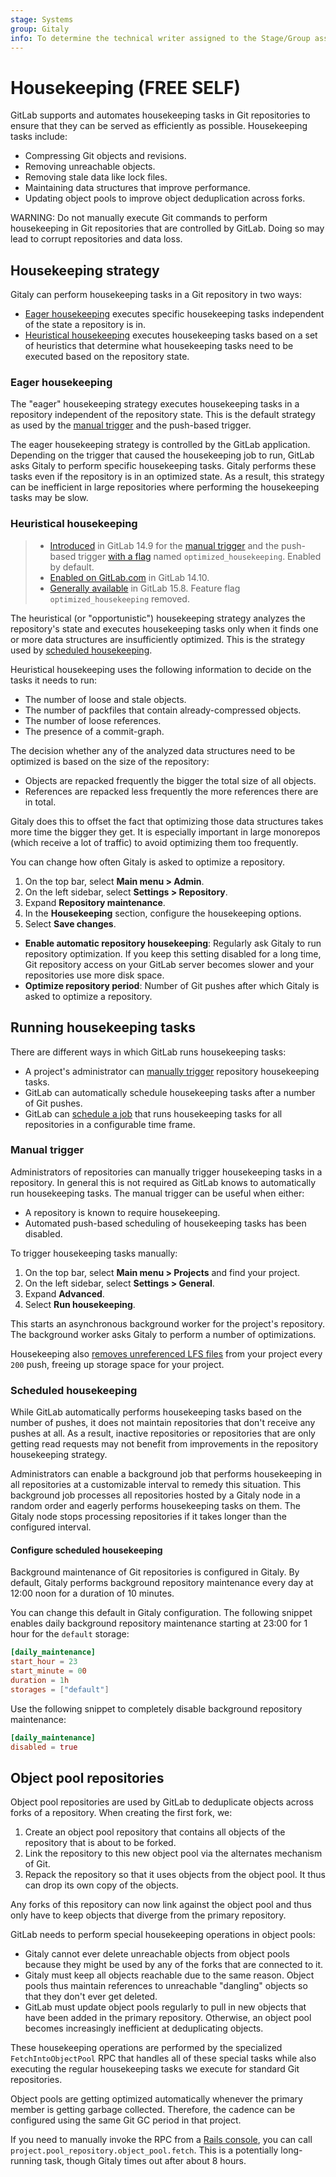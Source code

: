 ```yaml
---
stage: Systems
group: Gitaly
info: To determine the technical writer assigned to the Stage/Group associated with this page, see https://about.gitlab.com/handbook/product/ux/technical-writing/#assignments
---
```


# Housekeeping **(FREE SELF)**

GitLab supports and automates housekeeping tasks in Git repositories to ensure
that they can be served as efficiently as possible. Housekeeping tasks include:

- Compressing Git objects and revisions.
- Removing unreachable objects.
- Removing stale data like lock files.
- Maintaining data structures that improve performance.
- Updating object pools to improve object deduplication across forks.

WARNING:
Do not manually execute Git commands to perform housekeeping in Git
repositories that are controlled by GitLab. Doing so may lead to corrupt
repositories and data loss.

## Housekeeping strategy

Gitaly can perform housekeeping tasks in a Git repository in two ways:

- [Eager housekeeping](#eager-housekeeping) executes specific housekeeping tasks
  independent of the state a repository is in.
- [Heuristical housekeeping](#heuristical-housekeeping) executes housekeeping
  tasks based on a set of heuristics that determine what housekeeping tasks need
  to be executed based on the repository state.

### Eager housekeeping

The "eager" housekeeping strategy executes housekeeping tasks in a repository
independent of the repository state. This is the default strategy as used by the
[manual trigger](#manual-trigger) and the push-based trigger.

The eager housekeeping strategy is controlled by the GitLab application.
Depending on the trigger that caused the housekeeping job to run, GitLab asks
Gitaly to perform specific housekeeping tasks. Gitaly performs these tasks even
if the repository is in an optimized state. As a result, this strategy can be
inefficient in large repositories where performing the housekeeping tasks may
be slow.

### Heuristical housekeeping

> - [Introduced](https://gitlab.com/gitlab-org/gitaly/-/issues/2634) in GitLab 14.9 for the [manual trigger](#manual-trigger) and the push-based trigger [with a flag](feature_flags.md) named `optimized_housekeeping`. Enabled by default.
> - [Enabled on GitLab.com](https://gitlab.com/gitlab-org/gitlab/-/issues/353607) in GitLab 14.10.
> - [Generally available](https://gitlab.com/gitlab-org/gitlab/-/merge_requests/107661) in GitLab 15.8. Feature flag `optimized_housekeeping` removed.

The heuristical (or "opportunistic") housekeeping strategy analyzes the
repository's state and executes housekeeping tasks only when it finds one or
more data structures are insufficiently optimized. This is the strategy used by
[scheduled housekeeping](#scheduled-housekeeping).

Heuristical housekeeping uses the following information to decide on the tasks
it needs to run:

- The number of loose and stale objects.
- The number of packfiles that contain already-compressed objects.
- The number of loose references.
- The presence of a commit-graph.

The decision whether any of the analyzed data structures need to be optimized is
based on the size of the repository:

- Objects are repacked frequently the bigger the total size of all objects.
- References are repacked less frequently the more references there are in
  total.

Gitaly does this to offset the fact that optimizing those data structures takes
more time the bigger they get. It is especially important in large
monorepos (which receive a lot of traffic) to avoid optimizing them too
frequently.

You can change how often Gitaly is asked to optimize a repository.

1. On the top bar, select **Main menu > Admin**.
1. On the left sidebar, select **Settings > Repository**.
1. Expand **Repository maintenance**.
1. In the **Housekeeping** section, configure the housekeeping options.
1. Select **Save changes**.

- **Enable automatic repository housekeeping**: Regularly ask Gitaly to run repository optimization. If you
  keep this setting disabled for a long time, Git repository access on your GitLab server becomes
  slower and your repositories use more disk space.
- **Optimize repository period**: Number of Git pushes after which Gitaly is asked to optimize a repository.

## Running housekeeping tasks

There are different ways in which GitLab runs housekeeping tasks:

- A project's administrator can [manually trigger](#manual-trigger) repository
  housekeeping tasks.
- GitLab can automatically schedule housekeeping tasks after a number of Git pushes.
- GitLab can [schedule a job](#scheduled-housekeeping) that runs housekeeping
  tasks for all repositories in a configurable time frame.

### Manual trigger

Administrators of repositories can manually trigger housekeeping tasks in a
repository. In general this is not required as GitLab knows to automatically run
housekeeping tasks. The manual trigger can be useful when either:

- A repository is known to require housekeeping.
- Automated push-based scheduling of housekeeping tasks has been disabled.

To trigger housekeeping tasks manually:

1. On the top bar, select **Main menu > Projects** and find your project.
1. On the left sidebar, select **Settings > General**.
1. Expand **Advanced**.
1. Select **Run housekeeping**.

This starts an asynchronous background worker for the project's repository. The
background worker asks Gitaly to perform a number of optimizations.

Housekeeping also [removes unreferenced LFS files](../raketasks/cleanup.md#remove-unreferenced-lfs-files)
from your project every `200` push, freeing up storage space for your project.

### Scheduled housekeeping

While GitLab automatically performs housekeeping tasks based on the number of
pushes, it does not maintain repositories that don't receive any pushes at all.
As a result, inactive repositories or repositories that are only getting read
requests may not benefit from improvements in the repository housekeeping
strategy.

Administrators can enable a background job that performs housekeeping in all
repositories at a customizable interval to remedy this situation. This
background job processes all repositories hosted by a Gitaly node in a random
order and eagerly performs housekeeping tasks on them. The Gitaly node stops
processing repositories if it takes longer than the configured interval.

#### Configure scheduled housekeeping

Background maintenance of Git repositories is configured in Gitaly. By default,
Gitaly performs background repository maintenance every day at 12:00 noon for a
duration of 10 minutes.

You can change this default in Gitaly configuration. The following snippet
enables daily background repository maintenance starting at 23:00 for 1 hour
for the `default` storage:

```toml
[daily_maintenance]
start_hour = 23
start_minute = 00
duration = 1h
storages = ["default"]
```

Use the following snippet to completely disable background repository
maintenance:

```toml
[daily_maintenance]
disabled = true
```

## Object pool repositories

Object pool repositories are used by GitLab to deduplicate objects across forks
of a repository. When creating the first fork, we:

1. Create an object pool repository that contains all objects of the repository
   that is about to be forked.
1. Link the repository to this new object pool via the alternates mechanism of Git.
1. Repack the repository so that it uses objects from the object pool. It thus
   can drop its own copy of the objects.

Any forks of this repository can now link against the object pool and thus only
have to keep objects that diverge from the primary repository.

GitLab needs to perform special housekeeping operations in object pools:

- Gitaly cannot ever delete unreachable objects from object pools because they
  might be used by any of the forks that are connected to it.
- Gitaly must keep all objects reachable due to the same reason. Object pools
  thus maintain references to unreachable "dangling" objects so that they don't
  ever get deleted.
- GitLab must update object pools regularly to pull in new objects that have
  been added in the primary repository. Otherwise, an object pool becomes
  increasingly inefficient at deduplicating objects.

These housekeeping operations are performed by the specialized
`FetchIntoObjectPool` RPC that handles all of these special tasks while also
executing the regular housekeeping tasks we execute for standard Git
repositories.

Object pools are getting optimized automatically whenever the primary member is
getting garbage collected. Therefore, the cadence can be configured using the
same Git GC period in that project.

If you need to manually invoke the RPC from a [Rails console](operations/rails_console.md),
you can call `project.pool_repository.object_pool.fetch`. This is a potentially
long-running task, though Gitaly times out after about 8 hours.
